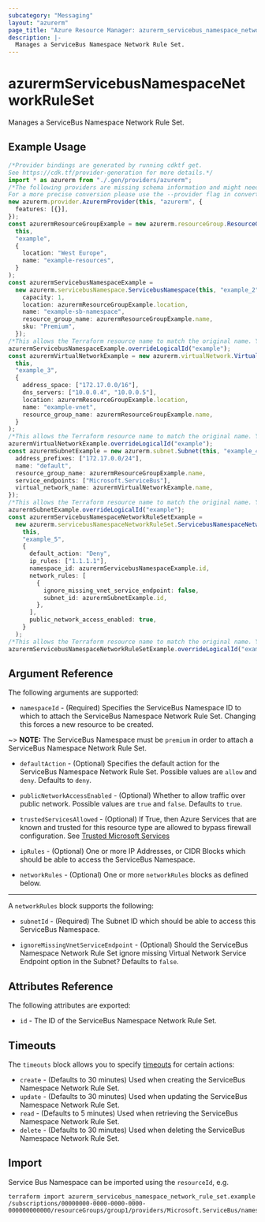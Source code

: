 ```yaml
---
subcategory: "Messaging"
layout: "azurerm"
page_title: "Azure Resource Manager: azurerm_servicebus_namespace_network_rule_set"
description: |-
  Manages a ServiceBus Namespace Network Rule Set.
---
```


# azurermServicebusNamespaceNetworkRuleSet

Manages a ServiceBus Namespace Network Rule Set.

## Example Usage

```typescript
/*Provider bindings are generated by running cdktf get.
See https://cdk.tf/provider-generation for more details.*/
import * as azurerm from "./.gen/providers/azurerm";
/*The following providers are missing schema information and might need manual adjustments to synthesize correctly: azurerm.
For a more precise conversion please use the --provider flag in convert.*/
new azurerm.provider.AzurermProvider(this, "azurerm", {
  features: [{}],
});
const azurermResourceGroupExample = new azurerm.resourceGroup.ResourceGroup(
  this,
  "example",
  {
    location: "West Europe",
    name: "example-resources",
  }
);
const azurermServicebusNamespaceExample =
  new azurerm.servicebusNamespace.ServicebusNamespace(this, "example_2", {
    capacity: 1,
    location: azurermResourceGroupExample.location,
    name: "example-sb-namespace",
    resource_group_name: azurermResourceGroupExample.name,
    sku: "Premium",
  });
/*This allows the Terraform resource name to match the original name. You can remove the call if you don't need them to match.*/
azurermServicebusNamespaceExample.overrideLogicalId("example");
const azurermVirtualNetworkExample = new azurerm.virtualNetwork.VirtualNetwork(
  this,
  "example_3",
  {
    address_space: ["172.17.0.0/16"],
    dns_servers: ["10.0.0.4", "10.0.0.5"],
    location: azurermResourceGroupExample.location,
    name: "example-vnet",
    resource_group_name: azurermResourceGroupExample.name,
  }
);
/*This allows the Terraform resource name to match the original name. You can remove the call if you don't need them to match.*/
azurermVirtualNetworkExample.overrideLogicalId("example");
const azurermSubnetExample = new azurerm.subnet.Subnet(this, "example_4", {
  address_prefixes: ["172.17.0.0/24"],
  name: "default",
  resource_group_name: azurermResourceGroupExample.name,
  service_endpoints: ["Microsoft.ServiceBus"],
  virtual_network_name: azurermVirtualNetworkExample.name,
});
/*This allows the Terraform resource name to match the original name. You can remove the call if you don't need them to match.*/
azurermSubnetExample.overrideLogicalId("example");
const azurermServicebusNamespaceNetworkRuleSetExample =
  new azurerm.servicebusNamespaceNetworkRuleSet.ServicebusNamespaceNetworkRuleSet(
    this,
    "example_5",
    {
      default_action: "Deny",
      ip_rules: ["1.1.1.1"],
      namespace_id: azurermServicebusNamespaceExample.id,
      network_rules: [
        {
          ignore_missing_vnet_service_endpoint: false,
          subnet_id: azurermSubnetExample.id,
        },
      ],
      public_network_access_enabled: true,
    }
  );
/*This allows the Terraform resource name to match the original name. You can remove the call if you don't need them to match.*/
azurermServicebusNamespaceNetworkRuleSetExample.overrideLogicalId("example");

```

## Argument Reference

The following arguments are supported:

* `namespaceId` - (Required) Specifies the ServiceBus Namespace ID to which to attach the ServiceBus Namespace Network Rule Set. Changing this forces a new resource to be created.

\~> **NOTE:** The ServiceBus Namespace must be `premium` in order to attach a ServiceBus Namespace Network Rule Set.

*   `defaultAction` - (Optional) Specifies the default action for the ServiceBus Namespace Network Rule Set. Possible values are `allow` and `deny`. Defaults to `deny`.

*   `publicNetworkAccessEnabled` - (Optional) Whether to allow traffic over public network. Possible values are `true` and `false`. Defaults to `true`.

*   `trustedServicesAllowed` - (Optional) If True, then Azure Services that are known and trusted for this resource type are allowed to bypass firewall configuration. See [Trusted Microsoft Services](https://github.com/MicrosoftDocs/azure-docs/blob/master/articles/service-bus-messaging/includes/service-bus-trusted-services.md)

*   `ipRules` - (Optional) One or more IP Addresses, or CIDR Blocks which should be able to access the ServiceBus Namespace.

*   `networkRules` - (Optional) One or more `networkRules` blocks as defined below.

***

A `networkRules` block supports the following:

*   `subnetId` - (Required) The Subnet ID which should be able to access this ServiceBus Namespace.

*   `ignoreMissingVnetServiceEndpoint` - (Optional) Should the ServiceBus Namespace Network Rule Set ignore missing Virtual Network Service Endpoint option in the Subnet? Defaults to `false`.

## Attributes Reference

The following attributes are exported:

* `id` - The ID of the ServiceBus Namespace Network Rule Set.

## Timeouts

The `timeouts` block allows you to specify [timeouts](https://www.terraform.io/language/resources/syntax#operation-timeouts) for certain actions:

* `create` - (Defaults to 30 minutes) Used when creating the ServiceBus Namespace Network Rule Set.
* `update` - (Defaults to 30 minutes) Used when updating the ServiceBus Namespace Network Rule Set.
* `read` - (Defaults to 5 minutes) Used when retrieving the ServiceBus Namespace Network Rule Set.
* `delete` - (Defaults to 30 minutes) Used when deleting the ServiceBus Namespace Network Rule Set.

## Import

Service Bus Namespace can be imported using the `resourceId`, e.g.

```console
terraform import azurerm_servicebus_namespace_network_rule_set.example /subscriptions/00000000-0000-0000-0000-000000000000/resourceGroups/group1/providers/Microsoft.ServiceBus/namespaces/sbns1
```
